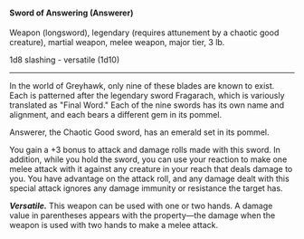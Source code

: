 #### Sword of Answering (Answerer)

Weapon (longsword), legendary (requires attunement by a chaotic good creature), martial weapon, melee weapon, major tier, 3 lb.

1d8 slashing  - versatile (1d10)

---

In the world of Greyhawk, only nine of these blades are known to exist. Each is patterned after the legendary sword Fragarach, which is variously translated as "Final Word." Each of the nine swords has its own name and alignment, and each bears a different gem in its pommel.

Answerer, the Chaotic Good sword, has an emerald set in its pommel.

You gain a +3 bonus to attack and damage rolls made with this sword. In addition, while you hold the sword, you can use your reaction to make one melee attack with it against any creature in your reach that deals damage to you. You have advantage on the attack roll, and any damage dealt with this special attack ignores any damage immunity or resistance the target has.

***Versatile.*** This weapon can be used with one or two hands. A damage value in parentheses appears with the property—the damage when the weapon is used with two hands to make a melee attack.